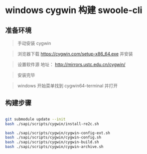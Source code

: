 # windows cygwin 构建 swoole-cli

## 准备环境

> 手动安装 cygwin

> 浏览器下载 https://cygwin.com/setup-x86_64.exe 并安装

> 设置软件源 地址： http://mirrors.ustc.edu.cn/cygwin/

> 安装完毕

> windows 开始菜单找到 cygwin64-terminal 并打开

## 构建步骤

```bash

git submodule update --init
bash ./sapi/scripts/cygwin/install-re2c.sh

bash ./sapi/scripts/cygwin/cygwin-config-ext.sh
bash ./sapi/scripts/cygwin/cygwin-config.sh
bash ./sapi/scripts/cygwin/cygwin-build.sh
bash ./sapi/scripts/cygwin/cygwin-archive.sh

```
